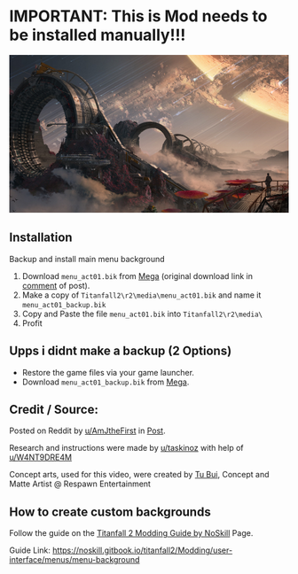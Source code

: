 # IMPORTANT: This is Mod needs to be installed manually!!!

<img src='icon.png' />

## Installation
Backup and install main menu background
1.  Download `menu_act01.bik` from [Mega](https://mega.nz/file/vU1TxIzR#wcs7JEhk8qHUp54tJBVsBWf-RDK8mdvNSKDRLmHcB1E) (original download link in [comment](https://www.reddit.com/r/titanfall/comments/gy0sjy/comment/ft8hwmf/?utm_source=share&utm_medium=web2x&context=3) of post).
2.  Make a copy of `Titanfall2\r2\media\menu_act01.bik` and name it `menu_act01_backup.bik`
3.  Copy and  Paste the file `menu_act01.bik` into `Titanfall2\r2\media\`
4.  Profit

## Upps i didnt make a backup (2 Options)
* Restore the game files via your game launcher.
* Download `menu_act01_backup.bik` from [Mega](https://mega.nz/file/yMEAlJzQ#0rgUq31hDG7SHnwnJWOAy4eSkOFiJO4apJVFeQx3dxY).

## Credit / Source:
Posted on Reddit by [u/AmJtheFirst](https://www.reddit.com/user/AmJtheFirst/) in [Post](https://www.reddit.com/r/titanfall/comments/gy0sjy/custom_main_menu_background_for_pc_dl_link_and/).

Research and instructions were made by [u/taskinoz](https://www.reddit.com/user/taskinoz) with help of [u/W4NT9DRE4M](https://www.reddit.com/user/W4NT9DRE4M)

Concept arts, used for this video, were created by [Tu Bui](https://www.artstation.com/2buiart), Concept and Matte Artist @ Respawn Entertainment

## How to create custom backgrounds
Follow the guide on the [Titanfall 2 Modding Guide by NoSkill](https://noskill.gitbook.io/titanfall2/) Page. 

Guide Link: https://noskill.gitbook.io/titanfall2/Modding/user-interface/menus/menu-background
